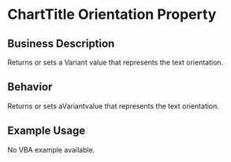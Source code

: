 # ChartTitle Orientation Property

## Business Description
Returns or sets a Variant value that represents the text orientation.

## Behavior
Returns or sets aVariantvalue that represents the text orientation.

## Example Usage
No VBA example available.